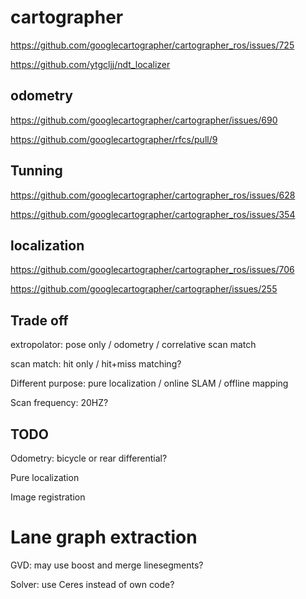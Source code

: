 
# cartographer

https://github.com/googlecartographer/cartographer_ros/issues/725

https://github.com/ytgcljj/ndt_localizer

## odometry

https://github.com/googlecartographer/cartographer/issues/690

https://github.com/googlecartographer/rfcs/pull/9

## Tunning

https://github.com/googlecartographer/cartographer_ros/issues/628

https://github.com/googlecartographer/cartographer_ros/issues/354

## localization

https://github.com/googlecartographer/cartographer_ros/issues/706

https://github.com/googlecartographer/cartographer/issues/255


## Trade off

extropolator: pose only / odometry / correlative scan match

scan match: hit only / hit+miss matching?

Different purpose: pure localization / online SLAM / offline mapping

Scan frequency: 20HZ?

## TODO

Odometry: bicycle or rear differential?

Pure localization

Image registration



# Lane graph extraction

GVD: may use boost and merge linesegments?

Solver: use Ceres instead of own code?

